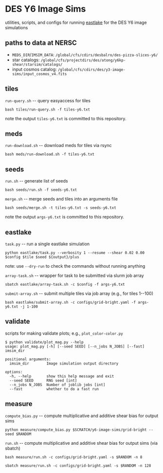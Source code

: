 # DES Y6 Image Sims

utilities, scripts, and configs for running [eastlake](https://github.com/des-science/eastlake) for the DES Y6 image simulations

## paths to data at NERSC

 - `MEDS_DIR`/`IMSIM_DATA`:  `/global/cfs/cdirs/desbalro/des-pizza-slices-y6/`
 - star catalogs: `/global/cfs/projectdirs/des/atong/y6kp-shear/starsim/catalogs/`
 - input cosmos catalog: `/global/cfs/cdirs/des/y3-image-sims/input_cosmos_v4.fits`

## tiles

`run-query.sh` -- query easyaccess for tiles
```
bash tiles/run-query.sh -f tiles-y6.txt
```
note the output `tiles-y6.txt` is committed to this repository.

## meds

`run-download.sh` -- download meds for tiles via rsync
```
bash meds/run-download.sh -f tiles-y6.txt
```

## seeds

`run.sh` -- generate list of seeds
```
bash seeds/run.sh -f seeds-y6.txt
```

`merge.sh` -- merge seeds and tiles into an arguments file
```
bash seeds/merge.sh -t tiles-y6.txt -s seeds-y6.txt
```
note the output `args-y6.txt` is committed to this repository.

## eastlake

`task.py` -- run a single eastlake simulation
```
python eastlake/task.py --verbosity 1 --resume --shear 0.02 0.00 $config $tile $seed ${output}/plus
```
note: use `--dry-run` to check the commands without running anything

`array-task.sh` -- wrapper for task to be submitted via slurm job array
```
sbatch eastlake/array-task.sh -c $config -f args-y6.txt
```

`submit-array.sh` -- submit multiple tiles via job array (e.g., for tiles 1--100)
```
bash eastlake/submit-array.sh -c configs/grid-bright.yaml -f args-y6.txt -j 1-100
```

## validate

scripts for making validate plots; e.g.,
`plot_color-color.py`
```
$ python validate/plot_mag.py --help
usage: plot_mag.py [-h] [--seed SEED] [--n_jobs N_JOBS] [--fast] imsim_dir

positional arguments:
  imsim_dir        Image simulation output directory

options:
  -h, --help       show this help message and exit
  --seed SEED      RNG seed [int]
  --n_jobs N_JOBS  Number of joblib jobs [int]
  --fast           whether to do a fast run
```

## measure

`compute_bias.py` -- compute multiplicative and additive shear bias for output sims
```
python measure/compute_bias.py $SCRATCH/y6-image-sims/grid-bright --seed $RANDOM
```

`run.sh` -- compute multiplicative and additive shear bias for output sims (via sbatch)
```
bash measure/run.sh -c configs/grid-bright.yaml -s $RANDOM -n 8
```

```
sbatch measure/run.sh -c configs/grid-bright.yaml -s $RANDOM -n 128
```
